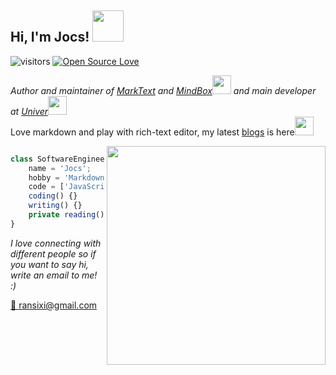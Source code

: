 <h2> Hi, I'm Jocs! <img src="https://media.giphy.com/media/mGcNjsfWAjY5AEZNw6/giphy.gif" width="50"></h2>

![visitors](https://visitor-badge.laobi.icu/badge?page_id=Jocs.Jocs)
[![Open Source Love](https://badges.frapsoft.com/os/v1/open-source.svg?v=102)](https://github.com/ellerbrock/open-source-badge/)

<p><em>Author and maintainer of <a href="https://github.com/marktext/marktext">MarkText</a> and <a href="https://www.mindbox.cc">MindBox</a><img src="https://media.giphy.com/media/fYSnHlufseco8Fh93Z/giphy.gif" width="30"> and main developer at <a href="https://github.com/dream-num/univer">Univer</a><img src="https://media.giphy.com/media/WUlplcMpOCEmTGBtBW/giphy.gif" width="30"> 
</em></br>Love markdown and play with rich-text editor, my latest <a href="https://www.jocs.cc/blog/">blogs</a> is here<img src="https://media.giphy.com/media/VgCDAzcKvsR6OM0uWg/giphy.gif" width="30"></p>

<img align='right' src="https://opendoodles.s3-us-west-1.amazonaws.com/sitting-reading.svg" width="350">

```typescript

class SoftwareEngineer {
    name = 'Jocs';
    hobby = 'Markdown, Typesetting, Rich-Text Editor...';
    code = ['JavaScript', 'TypeScript', 'Rust', 'HTML', 'CSS'];
    coding() {}
    writing() {}
    private reading() {}
}
```

<em>I love connecting with different people so if you want to say hi, write an email to me! :)</em>

<a href="mailto:ransixi@gmail.com">📨 ransixi@gmail.com</a>
